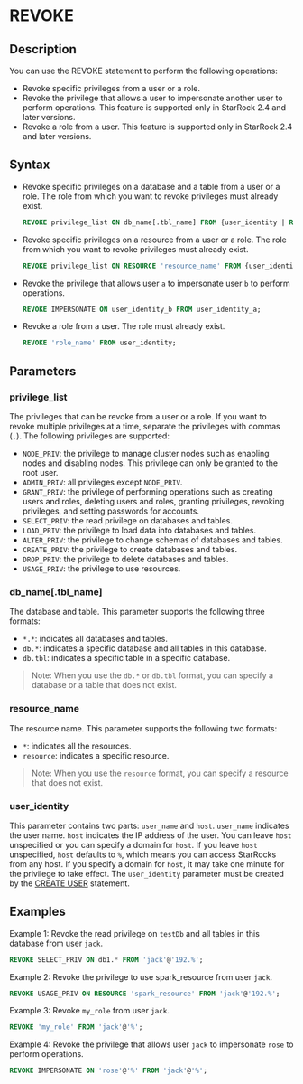 # REVOKE

## Description

You can use the REVOKE statement to perform the following operations:

- Revoke specific privileges from a user or a role.
- Revoke the privilege that allows a user to impersonate another user to perform operations. This feature is supported only in StarRock 2.4 and later versions.
- Revoke a role from a user. This feature is supported only in StarRock 2.4 and later versions.

## Syntax

- Revoke specific privileges on a database and a table from a user or a role. The role from which you want to revoke privileges must already exist.

    ```SQL
    REVOKE privilege_list ON db_name[.tbl_name] FROM {user_identity | ROLE 'role_name'};
    ```

- Revoke specific privileges on a resource from a user or a role. The role from which you want to revoke privileges must already exist.

    ```SQL
    REVOKE privilege_list ON RESOURCE 'resource_name' FROM {user_identity | ROLE 'role_name'};
    ```

- Revoke the privilege that allows user `a` to impersonate user `b` to perform operations.

    ```SQL
    REVOKE IMPERSONATE ON user_identity_b FROM user_identity_a;
    ```

- Revoke a role from a user. The role must already exist.

    ```SQL
    REVOKE 'role_name' FROM user_identity;
    ```

## Parameters

### privilege_list

The privileges that can be revoke from a user or a role. If you want to revoke multiple privileges at a time, separate the privileges with commas (`,`). The following privileges are supported:

- `NODE_PRIV`: the privilege to manage cluster nodes such as enabling nodes and disabling nodes. This privilege can only be granted to the root user.
- `ADMIN_PRIV`: all privileges except `NODE_PRIV`.
- `GRANT_PRIV`: the privilege of performing operations such as creating users and roles, deleting users and roles, granting privileges, revoking privileges, and setting passwords for accounts.
- `SELECT_PRIV`: the read privilege on databases and tables.
- `LOAD_PRIV`: the privilege to load data into databases and tables.
- `ALTER_PRIV`: the privilege to change schemas of databases and tables.
- `CREATE_PRIV`: the privilege to create databases and tables.
- `DROP_PRIV`: the privilege to delete databases and tables.
- `USAGE_PRIV`: the privilege to use resources.

### db_name[.tbl_name]

The database and table. This parameter supports the following three formats:

- `*.*`: indicates all databases and tables.
- `db.*`: indicates a specific database and all tables in this database.
- `db.tbl`: indicates a specific table in a specific database.

> Note: When you use the `db.*` or `db.tbl` format, you can specify a database or a table that does not exist.

### resource_name

The resource name. This parameter supports the following two formats:

- `*`: indicates all the resources.
- `resource`: indicates a specific resource.

> Note: When you use the `resource` format, you can specify a resource that does not exist.

### user_identity

This parameter contains two parts: `user_name` and `host`. `user_name` indicates the user name. `host` indicates the IP address of the user. You can leave `host` unspecified or you can specify a domain for `host`. If you leave `host` unspecified, `host` defaults to `%`, which means you can access StarRocks from any host. If you specify a domain for `host`, it may take one minute for the privilege to take effect. The `user_identity` parameter must be created by the [CREATE USER](../account-management/CREATE%20USER.md) statement.

## Examples

Example 1: Revoke the read privilege on `testDb` and all tables in this database from user `jack`.

```SQL
REVOKE SELECT_PRIV ON db1.* FROM 'jack'@'192.%';
```

Example 2: Revoke the privilege to use spark_resource from user `jack`.

```SQL
REVOKE USAGE_PRIV ON RESOURCE 'spark_resource' FROM 'jack'@'192.%';
```

Example 3: Revoke `my_role` from user `jack`.

```SQL
REVOKE 'my_role' FROM 'jack'@'%';
```

Example 4: Revoke the privilege that allows user `jack` to impersonate `rose` to perform operations.

```SQL
REVOKE IMPERSONATE ON 'rose'@'%' FROM 'jack'@'%';
```
